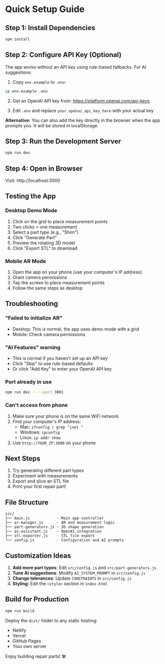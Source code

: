 # Quick Setup Guide

## Step 1: Install Dependencies

```bash
npm install
```

## Step 2: Configure API Key (Optional)

The app works without an API key using rule-based fallbacks. For AI suggestions:

1. Copy `env.example` to `.env`:
```bash
cp env.example .env
```

2. Get an OpenAI API key from: https://platform.openai.com/api-keys

3. Edit `.env` and replace `your_openai_api_key_here` with your actual key

**Alternative:** You can also add the key directly in the browser when the app prompts you. It will be stored in localStorage.

## Step 3: Run the Development Server

```bash
npm run dev
```

## Step 4: Open in Browser

Visit: http://localhost:3000

## Testing the App

### Desktop Demo Mode
1. Click on the grid to place measurement points
2. Two clicks = one measurement
3. Select a part type (e.g., "Shim")
4. Click "Generate Part"
5. Preview the rotating 3D model
6. Click "Export STL" to download

### Mobile AR Mode
1. Open the app on your phone (use your computer's IP address)
2. Grant camera permissions
3. Tap the screen to place measurement points
4. Follow the same steps as desktop

## Troubleshooting

### "Failed to initialize AR"
- Desktop: This is normal, the app uses demo mode with a grid
- Mobile: Check camera permissions

### "AI Features" warning
- This is normal if you haven't set up an API key
- Click "Skip" to use rule-based defaults
- Or click "Add Key" to enter your OpenAI API key

### Port already in use
```bash
npm run dev -- --port 3001
```

### Can't access from phone
1. Make sure your phone is on the same WiFi network
2. Find your computer's IP address:
   - Mac: `ifconfig | grep "inet "`
   - Windows: `ipconfig`
   - Linux: `ip addr show`
3. Use `http://YOUR_IP:3000` on your phone

## Next Steps

1. Try generating different part types
2. Experiment with measurements
3. Export and slice an STL file
4. Print your first repair part!

## File Structure

```
src/
├── main.js            - Main app controller
├── ar-manager.js      - AR and measurement logic
├── part-generators.js - 3D shape generation
├── ai-assistant.js    - OpenAI integration
├── stl-exporter.js    - STL file export
└── config.js          - Configuration and AI prompts
```

## Customization Ideas

1. **Add more part types**: Edit `src/config.js` and `src/part-generators.js`
2. **Tune AI suggestions**: Modify `AI_SYSTEM_PROMPT` in `src/config.js`
3. **Change tolerances**: Update `CONSTRAINTS` in `src/config.js`
4. **Styling**: Edit the `<style>` section in `index.html`

## Build for Production

```bash
npm run build
```

Deploy the `dist/` folder to any static hosting:
- Netlify
- Vercel
- GitHub Pages
- Your own server

Enjoy building repair parts! 🛠️

